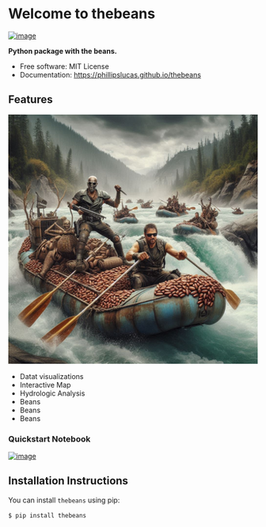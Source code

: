 # Welcome to thebeans


[![image](https://img.shields.io/pypi/v/thebeans.svg)](https://pypi.python.org/pypi/thebeans)

**Python package with the beans.**

- Free software: MIT License
- Documentation: <https://phillipslucas.github.io/thebeans>

## Features

![alt text](https://github.com/phillipslucas/TheBeans/blob/main/docs/images/TheBeans.jpg)

- Datat visualizations
- Interactive Map
- Hydrologic Analysis
- Beans
- Beans
- Beans

### Quickstart Notebook
[![image](https://colab.research.google.com/assets/colab-badge.svg)](https://colab.research.google.com/github/phillipslucas/TheBeans/blob/main/docs/examples/quickstart.ipynb)

## Installation Instructions

You can install `thebeans` using pip:
```bash
$ pip install thebeans
```